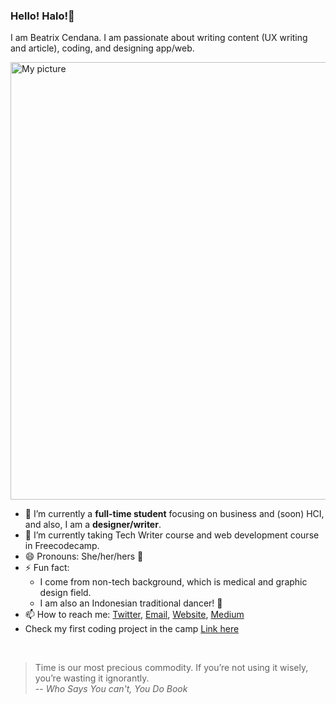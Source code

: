 ### Hello! Halo!👋

I am Beatrix Cendana. I am passionate about writing content (UX writing and article), coding, and designing app/web. 

<img src = "https://drive.google.com/uc?export=view&id=18XCbQsoQaXV9pNTYGky88VEZ-xpVIiZz" alt = "My picture" width = 700/>


- 🔭 I’m currently a **full-time student** focusing on business and (soon) HCI, and also, I am a **designer/writer**.   
- 🌱 I’m currently taking Tech Writer course and web development course in Freecodecamp.
- 😄 Pronouns: She/her/hers 👸
- ⚡ Fun fact: 
   - I come from non-tech background, which is medical and graphic design field. 
   - I am also an Indonesian traditional dancer! 💃
- 📫 How to reach me: [Twitter](https://twitter.com/Beatrixcdn),  [Email](mailto:beatrix.intan@gmail.com), [Website](http://beatrixcendana.com/), [Medium](https://medium.com/@beatrixcendana)
- Check my first coding project in the camp [Link here](https://github.com/beatrixcendana/Food-API-Generator-V1/blob/main/blog.md)

<br> 

> Time is our most precious commodity. If you’re not using it wisely, you’re wasting it ignorantly. <br/>
> -- *Who Says You can't, You Do Book*

